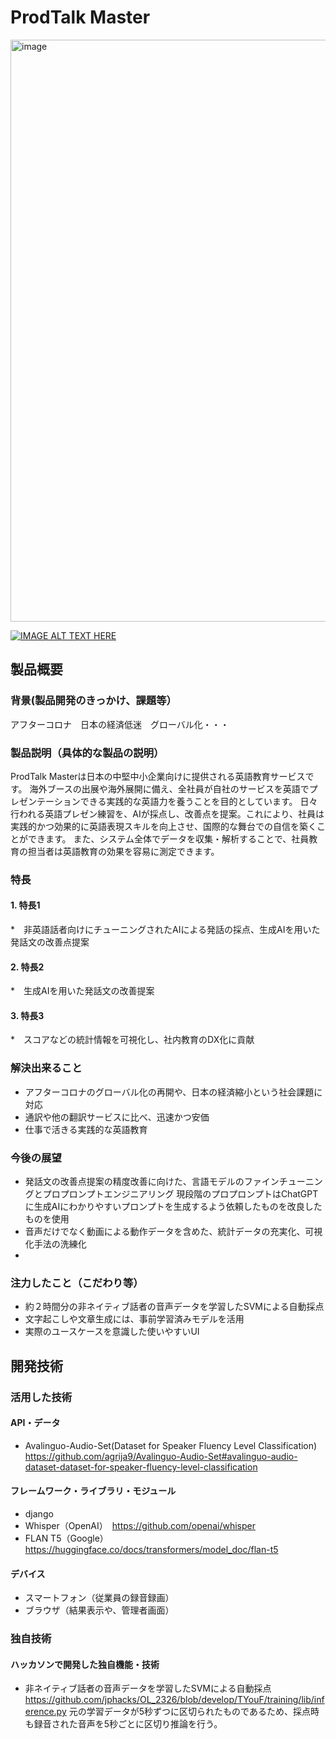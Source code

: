 # ProdTalk Master
<img width="931" alt="image" src="https://github.com/jphacks/OL_2326/assets/131417565/7e7f11c5-e0a6-41ee-b1f4-38d0082956f6">

[![IMAGE ALT TEXT HERE](https://jphacks.com/wp-content/uploads/2023/07/JPHACKS2023_ogp.png)](https://www.youtube.com/watch?v=yYRQEdfGjEg)

## 製品概要
### 背景(製品開発のきっかけ、課題等）
アフターコロナ　日本の経済低迷　グローバル化・・・
### 製品説明（具体的な製品の説明）
ProdTalk Masterは日本の中堅中小企業向けに提供される英語教育サービスです。
海外ブースの出展や海外展開に備え、全社員が自社のサービスを英語でプレゼンテーションできる実践的な英語力を養うことを目的としています。
日々行われる英語プレゼン練習を、AIが採点し、改善点を提案。これにより、社員は実践的かつ効果的に英語表現スキルを向上させ、国際的な舞台での自信を築くことができます。
また、システム全体でデータを収集・解析することで、社員教育の担当者は英語教育の効果を容易に測定できます。

### 特長
#### 1. 特長1
*　非英語話者向けにチューニングされたAIによる発話の採点、生成AIを用いた発話文の改善点提案
#### 2. 特長2
*　生成AIを用いた発話文の改善提案
#### 3. 特長3
*　スコアなどの統計情報を可視化し、社内教育のDX化に貢献

### 解決出来ること
* アフターコロナのグローバル化の再開や、日本の経済縮小という社会課題に対応
* 通訳や他の翻訳サービスに比べ、迅速かつ安価
* 仕事で活きる実践的な英語教育


### 今後の展望
* 発話文の改善点提案の精度改善に向けた、言語モデルのファインチューニングとプロプロンプトエンジニアリング
  現段階のプロプロンプトはChatGPTに生成AIにわかりやすいプロンプトを生成するよう依頼したものを改良したものを使用
* 音声だけでなく動画による動作データを含めた、統計データの充実化、可視化手法の洗練化
* 

### 注力したこと（こだわり等）
* 約２時間分の非ネイティブ話者の音声データを学習したSVMによる自動採点
* 文字起こしや文章生成には、事前学習済みモデルを活用
* 実際のユースケースを意識した使いやすいUI

## 開発技術
### 活用した技術
#### API・データ
* Avalinguo-Audio-Set(Dataset for Speaker Fluency Level Classification)
  https://github.com/agrija9/Avalinguo-Audio-Set#avalinguo-audio-dataset-dataset-for-speaker-fluency-level-classification


#### フレームワーク・ライブラリ・モジュール
* django
* Whisper（OpenAI）　https://github.com/openai/whisper
* FLAN T5（Google）　https://huggingface.co/docs/transformers/model_doc/flan-t5

#### デバイス
* スマートフォン（従業員の録音録画）
* ブラウザ（結果表示や、管理者画面）

### 独自技術
#### ハッカソンで開発した独自機能・技術
* 非ネイティブ話者の音声データを学習したSVMによる自動採点
  https://github.com/jphacks/OL_2326/blob/develop/TYouF/training/lib/inference.py
  元の学習データが5秒ずつに区切られたものであるため、採点時も録音された音声を5秒ごとに区切り推論を行う。
